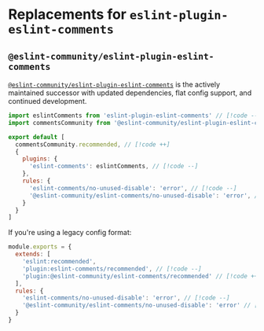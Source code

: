 # Replacements for `eslint-plugin-eslint-comments`

## `@eslint-community/eslint-plugin-eslint-comments`

[`@eslint-community/eslint-plugin-eslint-comments`](https://github.com/eslint-community/eslint-plugin-eslint-comments) is the actively maintained successor with updated dependencies, flat config support, and continued development.

```js
import eslintComments from 'eslint-plugin-eslint-comments' // [!code --]
import commentsCommunity from '@eslint-community/eslint-plugin-eslint-comments/configs' // [!code ++]

export default [
  commentsCommunity.recommended, // [!code ++]
  {
    plugins: {
      'eslint-comments': eslintComments, // [!code --]
    },
    rules: {
      'eslint-comments/no-unused-disable': 'error', // [!code --]
      '@eslint-community/eslint-comments/no-unused-disable': 'error', // [!code ++]
    }
  }
]
```

If you're using a legacy config format:

```js
module.exports = {
  extends: [
    'eslint:recommended',
    'plugin:eslint-comments/recommended', // [!code --]
    'plugin:@eslint-community/eslint-comments/recommended' // [!code ++]
  ],
  rules: {
    'eslint-comments/no-unused-disable': 'error', // [!code --]
    '@eslint-community/eslint-comments/no-unused-disable': 'error' // [!code ++]
  }
}
```
